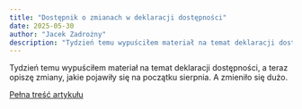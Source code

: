 ```yaml
---
title: "Dostępnik o zmianach w deklaracji dostępności"
date: 2025-05-30
author: "Jacek Zadrożny"
description: "Tydzień temu wypuściłem materiał na temat deklaracji dostępności, a teraz opiszę zmiany, jakie pojawiły się na początku sierpnia. A zmieniło się dużo."
---
```


Tydzień temu wypuściłem materiał na temat deklaracji dostępności, a teraz opiszę zmiany, jakie pojawiły się na początku sierpnia. A zmieniło się dużo.

[Pełna treść artykułu](https://dostepnik.substack.com/p/dostepnik-o-zmianach-w-deklaracji)
